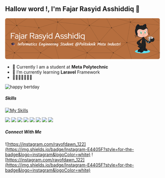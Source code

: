 ## Hallow word !, I'm Fajar Rasyid Asshiddiq 👋

![fajar rasyid](img/github-header-image%20(1).png)

<!--
**fajarRA526/fajarRA526** is a ✨ _special_ ✨ repository because its `README.md` (this file) appears on your GitHub profile.

Here are some ideas to get you started:

- 🔭 I’m currently working on ...
- 🌱 I’m currently learning ...
- 👯 I’m looking to collaborate on ...
- 🤔 I’m looking for help with ...
- 💬 Ask me about ...
- 📫 How to reach me: ...
- 😄 Pronouns: ...
- ⚡ Fun fact: ...
-->
- 🔭 Currently I am a student at **Meta Polytechnic**
- 🌱 I’m currently learning **Laravel** Framework
- 🤗🤗🤗🤗🤗🤗🤗



![happy bertday](img/mario2.gif)

##### Skills 
[![My Skills](https://skillicons.dev/icons?i=html,css,js,php,laravel,postman,mysql,figma&theme=light&perline=3)](https://skillicons.dev)




<img src="https://img.shields.io/badge/HTML5-E34F26?style=for-the-badge&logo=html5&logoColor=white" /> <img src="https://img.shields.io/badge/CSS3-1572B6?style=for-the-badge&logo=css3&logoColor=white" /> <img src="https://img.shields.io/badge/C%2B%2B-00599C?style=for-the-badge&logo=c%2B%2B&logoColor=white" /> 
<img src="https://img.shields.io/badge/Codeigniter-EF4223?style=for-the-badge&logo=codeigniter&logoColor=white" /> <img src="https://img.shields.io/badge/Laravel-FF2D20?style=for-the-badge&logo=laravel&logoColor=white" /> <img src="https://img.shields.io/badge/Bootstrap-563D7C?style=for-the-badge&logo=bootstrap&logoColor=white" />
<img src="https://img.shields.io/badge/Tailwind_CSS-38B2AC?style=for-the-badge&logo=tailwind-css&logoColor=white" /> <img src="https://img.shields.io/badge/MySQL-005C84?style=for-the-badge&logo=mysql&logoColor=white" />


##### Connect With Me
![https://instagram.com/rayofdawn_122](https://img.shields.io/badge/Instagram-E4405F?style=for-the-badge&logo=instagram&logoColor=white) ![https://instagram.com/rayofdawn_122](https://img.shields.io/badge/Instagram-E4405F?style=for-the-badge&logo=instagram&logoColor=white)





